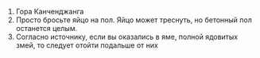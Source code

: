 
1. Гора Канченджанга
2. Просто бросьте яйцо на пол. Яйцо может треснуть, но бетонный пол останется целым.
3. Согласно источнику, если вы оказались в яме, полной ядовитых змей, то следует отойти подальше от них
